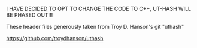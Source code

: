 I HAVE DECIDED TO OPT TO CHANGE THE CODE TO C++, UT-HASH WILL BE PHASED OUT!!!

These header files generously taken from Troy D. Hanson's git "uthash"

https://github.com/troydhanson/uthash
